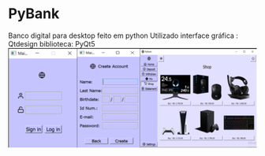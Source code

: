 # PyBank
Banco digital para desktop feito em python
Utilizado interface gráfica : Qtdesign
biblioteca: PyQt5
![Screenshot](imagem_2023-12-05_220214577.png)

